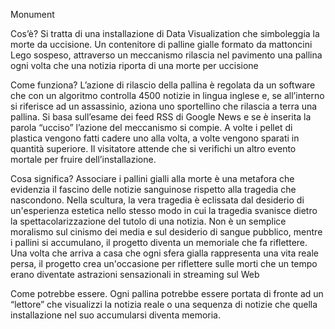 Monument

Cos’è?
Si tratta di una installazione di Data Visualization che simboleggia la morte da uccisione. Un contenitore di palline gialle formato da mattoncini Lego sospeso, attraverso un meccanismo rilascia  nel pavimento una pallina ogni volta che una notizia riporta di una morte per uccisione

Come funziona?
L’azione di rilascio della pallina è regolata da un software che con un algoritmo controlla 4500 notizie in lingua inglese e, se all’interno si riferisce ad un assassinio, aziona uno sportellino che rilascia a terra una pallina.
Si basa sull’esame dei feed RSS di Google News e se è inserita la parola “ucciso” l’azione del meccanismo si compie.
A volte i pellet di plastica vengono fatti cadere uno alla volta, a volte vengono sparati in quantità superiore.
Il visitatore attende che si verifichi un altro evento mortale per fruire dell’installazione.

Cosa significa?
Associare i pallini gialli alla morte è una metafora che evidenzia il fascino delle notizie sanguinose rispetto alla tragedia che nascondono. 
Nella scultura, la vera tragedia è eclissata dal desiderio di un'esperienza estetica nello stesso modo in cui la tragedia svanisce dietro la spettacolarizzazione del tutolo di una notizia. 
Non è un semplice moralismo sul cinismo dei media e sul desiderio di sangue pubblico, mentre i pallini si accumulano, il progetto diventa un memoriale che fa riflettere. Una volta che arriva a casa che ogni sfera gialla rappresenta una vita reale persa, il progetto crea un'occasione per riflettere sulle morti che un tempo erano diventate astrazioni sensazionali in streaming sul Web

Come potrebbe essere.
Ogni pallina potrebbe essere portata di fronte ad un “lettore” che visualizzi la notizia reale o una sequenza di notizie che quella installazione nel suo accumularsi diventa memoria.